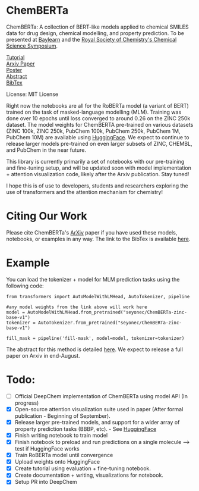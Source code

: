 # ChemBERTa
ChemBERTa: A collection of BERT-like models applied to chemical SMILES data for drug design, chemical modelling, and property prediction. To be presented at [Baylearn](https://baylearn2020.splashthat.com/) and the [Royal Society of Chemistry's Chemical Science Symposium](https://www.rsc.org/events/detail/42791/chemical-science-symposium-2020-how-can-machine-learning-and-autonomy-accelerate-chemistry).

[Tutorial](https://github.com/deepchem/deepchem/blob/master/examples/tutorials/22_Transfer_Learning_With_HuggingFace_tox21.ipynb) <br />
[Arxiv Paper](https://arxiv.org/abs/2010.09885) <br />
[Poster](https://chemsci20.ipostersessions.com/Default.aspx?s=99-39-E6-B6-B0-0E-E1-D8-FB-66-1A-44-DC-A3-43-BA) <br />
[Abstract](https://t.co/dkA5rMvYrE?amp=1) <br />
[BibTex](https://scholar.googleusercontent.com/scholar.bib?q=info:FzDMp7nctLUJ:scholar.google.com/&output=citation&scisdr=CgWWnePlEM-dmmZXtDE:AAGBfm0AAAAAX5RSrDGmJTVdPMFfzRSs5UY9lD4iRvvd&scisig=AAGBfm0AAAAAX5RSrGbFzGg583aNAYQw1Lap1K79xkEm&scisf=4&ct=citation&cd=-1&hl=en)

License: MIT License

Right now the notebooks are all for the RoBERTa model (a variant of BERT) trained on the task of masked-language modelling (MLM). Training was done over 10 epochs until loss converged to around 0.26 on the ZINC 250k dataset. The model weights for ChemBERTA pre-trained on various datasets (ZINC 100k, ZINC 250k, PubChem 100k, PubChem 250k, PubChem 1M, PubChem 10M) are available using [HuggingFace](https://huggingface.co/seyonec). We expect to continue to release larger models pre-trained on even larger subsets of ZINC, CHEMBL, and PubChem in the near future. 

This library is currently primarily a set of notebooks with our pre-training and fine-tuning setup, and will be updated soon with model implementation + attention visualization code, likely after the Arxiv publication. Stay tuned! 

I hope this is of use to developers, students and researchers exploring the use of transformers and the attention mechanism for chemistry!

# Citing Our Work
Please cite ChemBERTa's [ArXiv](https://arxiv.org/abs/2010.09885) paper if you have used these models, notebooks, or examples in any way. The link to the BibTex is available [here](https://scholar.googleusercontent.com/scholar.bib?q=info:FzDMp7nctLUJ:scholar.google.com/&output=citation&scisdr=CgWWnePlEM-dmmZXtDE:AAGBfm0AAAAAX5RSrDGmJTVdPMFfzRSs5UY9lD4iRvvd&scisig=AAGBfm0AAAAAX5RSrGbFzGg583aNAYQw1Lap1K79xkEm&scisf=4&ct=citation&cd=-1&hl=en).

# Example
You can load the tokenizer + model for MLM prediction tasks using the following code:

```
from transformers import AutoModelWithLMHead, AutoTokenizer, pipeline

#any model weights from the link above will work here
model = AutoModelWithLMHead.from_pretrained("seyonec/ChemBERTa-zinc-base-v1")
tokenizer = AutoTokenizer.from_pretrained("seyonec/ChemBERTa-zinc-base-v1")

fill_mask = pipeline('fill-mask', model=model, tokenizer=tokenizer)
```
The abstract for this method is detailed [here](https://t.co/dkA5rMvYrE?amp=1). We expect to release a full paper on Arxiv in end-August.

# Todo:
- [ ]  Official DeepChem implementation of ChemBERTa using model API (In progress)
- [X]  Open-source attention visualization suite used in paper (After formal publication - Beginning of September).
- [x]  Release larger pre-trained models, and support for a wider array of property prediction tasks (BBBP, etc). - See [HuggingFace](https://huggingface.co/seyonec)
- [x]  Finish writing notebook to train model
- [x]  Finish notebook to preload and run predictions on a single molecule —> test if HuggingFace works
- [x]  Train RoBERTa model until convergence
- [x]  Upload weights onto HuggingFace
- [x]  Create tutorial using evaluation + fine-tuning notebook.
- [x]  Create documentation + writing, visualizations for notebook.
- [x]  Setup PR into DeepChem
